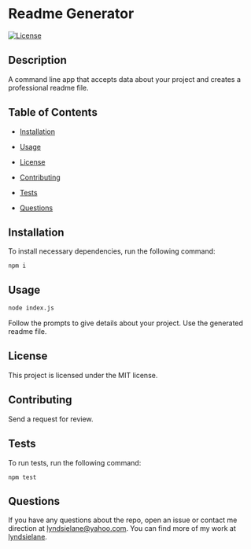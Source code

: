 
# Readme Generator

[![License](https://img.shields.io/badge/License-MIT-yellow.svg)](https://opensource.org/licenses/MIT)

## Description
A command line app that accepts data about your project and creates a professional readme file.

## Table of Contents
* [Installation](#installation) 

* [Usage](#usage)

* [License](#license)

* [Contributing](#contributing)

* [Tests](#tests)

* [Questions](#questions)

## Installation
To install necessary dependencies, run the following command:
```
npm i
```

## Usage
```bash
node index.js
```
Follow the prompts to give details about your project. Use the generated readme file.

## License    
This project is licensed under the MIT license.
    
## Contributing
Send a request for review.

## Tests
To run tests, run the following command:
```
npm test
```

## Questions
If you have any questions about the repo, open an issue or contact me direction at [lyndsielane@yahoo.com](mailto:lyndsielane@yahoo.com). You can find more of my work at [lyndsielane](https://github.com/lyndsielane).
  